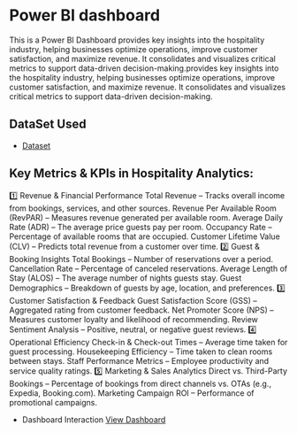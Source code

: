  # Power BI dashboard
This is a Power BI Dashboard provides key insights into the hospitality industry, helping businesses optimize operations, improve customer satisfaction, and maximize revenue. It consolidates and visualizes critical metrics to support data-driven decision-making.provides key insights into the hospitality industry, helping businesses optimize operations, improve customer satisfaction, and maximize revenue. It consolidates and visualizes critical metrics to support data-driven decision-making.
## DataSet Used
- <a href="https://github.com/FaizanNehal1720/PowerBI-Dashboard/blob/main/Hospitality.pbix">Dataset</a>
## Key Metrics & KPIs in Hospitality Analytics:
1️⃣ Revenue & Financial Performance
Total Revenue – Tracks overall income from bookings, services, and other sources.
Revenue Per Available Room (RevPAR) – Measures revenue generated per available room.
Average Daily Rate (ADR) – The average price guests pay per room.
Occupancy Rate – Percentage of available rooms that are occupied.
Customer Lifetime Value (CLV) – Predicts total revenue from a customer over time.
2️⃣ Guest & Booking Insights
Total Bookings – Number of reservations over a period.
Cancellation Rate – Percentage of canceled reservations.
Average Length of Stay (ALOS) – The average number of nights guests stay.
Guest Demographics – Breakdown of guests by age, location, and preferences.
3️⃣ Customer Satisfaction & Feedback
Guest Satisfaction Score (GSS) – Aggregated rating from customer feedback.
Net Promoter Score (NPS) – Measures customer loyalty and likelihood of recommending.
Review Sentiment Analysis – Positive, neutral, or negative guest reviews.
4️⃣ Operational Efficiency
Check-in & Check-out Times – Average time taken for guest processing.
Housekeeping Efficiency – Time taken to clean rooms between stays.
Staff Performance Metrics – Employee productivity and service quality ratings.
5️⃣ Marketing & Sales Analytics
Direct vs. Third-Party Bookings – Percentage of bookings from direct channels vs. OTAs (e.g., Expedia, Booking.com).
Marketing Campaign ROI – Performance of promotional campaigns.

- Dashboard Interaction <a href="https://github.com/FaizanNehal1720/PowerBI-Dashboard/blob/main/1.png"> View Dashboard</a>
